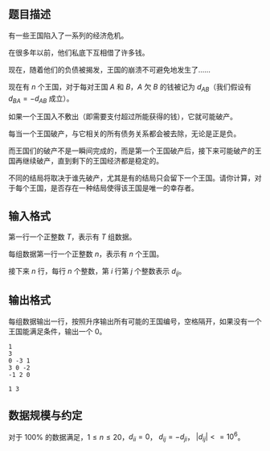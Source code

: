 

## 题目描述
有一些王国陷入了一系列的经济危机。

在很多年以前，他们私底下互相借了许多钱。

现在，随着他们的负债被揭发，王国的崩溃不可避免地发生了……

现在有 $n$ 个王国，对于每对王国 $A$ 和 $B$，$A$ 欠 $B$ 的钱被记为 $d_{AB}$（我们假设有 $d_{BA}=-d_{AB}$ 成立）。

如果一个王国入不敷出（即需要支付超过所能获得的钱），它就可能破产。

每当一个王国破产，与它相关的所有债务关系都会被去除，无论是正是负。

而王国们的破产不是一瞬间完成的，而是第一个王国破产后，接下来可能破产的王国再继续破产，直到剩下的王国经济都是稳定的。

不同的结局将取决于谁先破产，尤其是有的结局只会留下一个王国。请你计算，对于每个王国，是否存在一种结局使得该王国是唯一的幸存者。

## 输入格式

第一行一个正整数 $T$，表示有 $T$ 组数据。

每组数据第一行一个正整数 $n$，表示有 $n$ 个王国。

接下来 $n$ 行，每行 $n$ 个整数，第 $i$ 行第 $j$ 个整数表示 $d_{ij}$。

## 输出格式

每组数据输出一行，按照升序输出所有可能的王国编号，空格隔开，如果没有一个王国能满足条件，输出一个 $0$。

```input1
1
3
0 -3 1
3 0 -2
-1 2 0

```

```output1
1 3
```

## 数据规模与约定
对于 $100\%$ 的数据满足，$1 \le n \le 20$，$d_{ii} = 0$， $d_{ij} = -d_{ji}$， $|d_{ij}| <= 10^6$。

